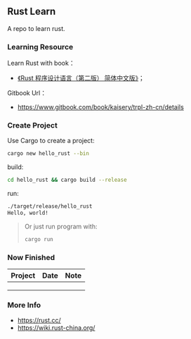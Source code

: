 ## Rust Learn

A repo to learn rust.



### Learning Resource

Learn Rust with book：

-   [《Rust 程序设计语言（第二版） 简体中文版》](https://www.bookstack.cn/books/trpl-zh-cn)；

Gitbook Url：

-   https://www.gitbook.com/book/kaisery/trpl-zh-cn/details



### Create Project

Use Cargo to create a project:

```bash
cargo new hello_rust --bin
```

build:

```bash
cd hello_rust && cargo build --release
```

run:

```bash
./target/release/hello_rust
Hello, world!
```

>   Or just run program with:
>
>   ```bash
>   cargo run
>   ```



### Now Finished

| Project | Date | Note |
| ------- | ---- | ---- |
|         |      |      |
|         |      |      |
|         |      |      |



### More Info

-   https://rust.cc/
-   https://wiki.rust-china.org/

